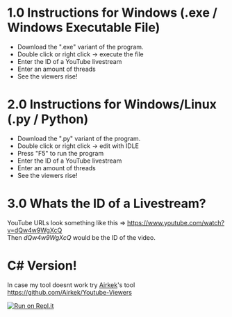 # 1.0 Instructions for Windows (.exe / Windows Executable File)

 - Download the ".exe" variant of the program.
 - Double click or right click -> execute the file
 - Enter the ID of a YouTube livestream
 - Enter an amount of threads
 - See the viewers rise!

# 2.0 Instructions for Windows/Linux (.py / Python)
 - Download the ".py" variant of the program.
 - Double click or right click -> edit with IDLE
 - Press "F5" to run the program
 - Enter the ID of a YouTube livestream
 - Enter an amount of threads
 - See the viewers rise!

# 3.0 Whats the ID of a Livestream?

YouTube URLs look something like this => https://www.youtube.com/watch?v=dQw4w9WgXcQ <br />
Then _dQw4w9WgXcQ_ would be the ID of the video.

# C# Version!
In case my tool doesnt work try [Airkek](https://github.com/Airkek)'s tool
https://github.com/Airkek/Youtube-Viewers

[![Run on Repl.it](https://repl.it/badge/github/jakershaker1/YouTube-Livestream-Botter)](https://repl.it/github/jakershaker1/YouTube-Livestream-Botter)